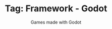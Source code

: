 ---
layout: portfolio
title: 'Tag: Framework - Godot'
subtitle: Games made with Godot
permalink: /portfolio/tags/framework/godot
type: tag
uid: godot
pagination:
    enabled: true
    tag: [godot]
---